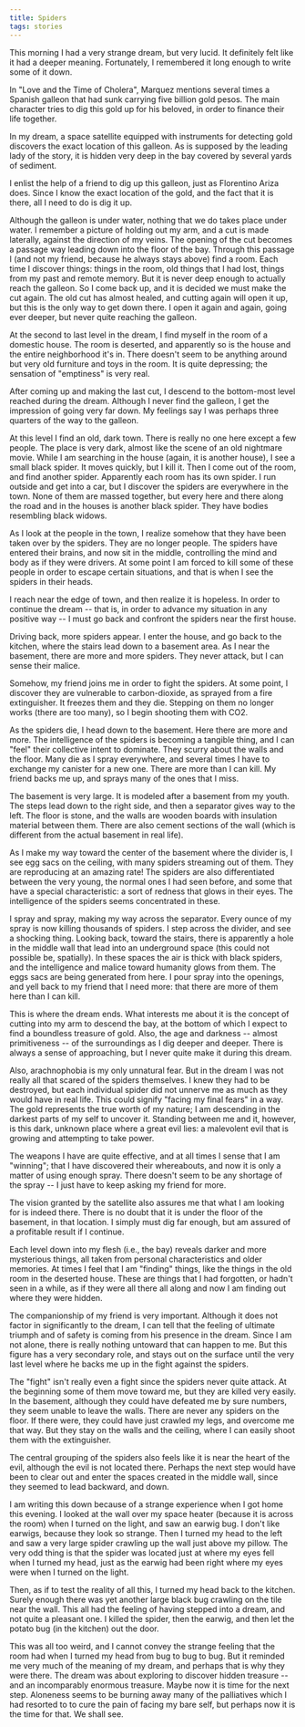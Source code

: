 ```yaml
---
title: Spiders
tags: stories
---
```


This morning I had a very strange dream, but very lucid.  It definitely
felt like it had a deeper meaning.  Fortunately, I remembered it long
enough to write some of it down.

In "Love and the Time of Cholera", Marquez mentions several times a
Spanish galleon that had sunk carrying five billion gold pesos.  The
main character tries to dig this gold up for his beloved, in order to
finance their life together.

In my dream, a space satellite equipped with instruments for detecting
gold discovers the exact location of this galleon.  As is supposed by
the leading lady of the story, it is hidden very deep in the bay covered
by several yards of sediment.

I enlist the help of a friend to dig up this galleon, just as Florentino
Ariza does.  Since I know the exact location of the gold, and the fact
that it is there, all I need to do is dig it up.

Although the galleon is under water, nothing that we do takes place
under water.  I remember a picture of holding out my arm, and a cut is
made laterally, against the direction of my veins.  The opening of the
cut becomes a passage way leading down into the floor of the bay.
Through this passage I (and not my friend, because he always stays
above) find a room.  Each time I discover things: things in the room,
old things that I had lost, things from my past and remote memory.  But
it is never deep enough to actually reach the galleon.  So I come back
up, and it is decided we must make the cut again.  The old cut has
almost healed, and cutting again will open it up, but this is the only
way to get down there.  I open it again and again, going ever deeper,
but never quite reaching the galleon.

At the second to last level in the dream, I find myself in the room of a
domestic house.  The room is deserted, and apparently so is the house
and the entire neighborhood it's in.  There doesn't seem to be anything
around but very old furniture and toys in the room.  It is quite
depressing; the sensation of "emptiness" is very real.

After coming up and making the last cut, I descend to the bottom-most
level reached during the dream.  Although I never find the galleon, I
get the impression of going very far down.  My feelings say I was
perhaps three quarters of the way to the galleon.

At this level I find an old, dark town.  There is really no one here
except a few people.  The place is very dark, almost like the scene of
an old nightmare movie.  While I am searching in the house (again, it is
another house), I see a small black spider.  It moves quickly, but I
kill it.  Then I come out of the room, and find another spider.
Apparently each room has its own spider.  I run outside and get into a
car, but I discover the spiders are everywhere in the town.  None of
them are massed together, but every here and there along the road and in
the houses is another black spider.  They have bodies resembling black
widows.

As I look at the people in the town, I realize somehow that they have
been taken over by the spiders.  They are no longer people.  The spiders
have entered their brains, and now sit in the middle, controlling the
mind and body as if they were drivers.  At some point I am forced to
kill some of these people in order to escape certain situations, and
that is when I see the spiders in their heads.

I reach near the edge of town, and then realize it is hopeless.  In
order to continue the dream -- that is, in order to advance my situation
in any positive way -- I must go back and confront the spiders near the
first house.

Driving back, more spiders appear.  I enter the house, and go back to
the kitchen, where the stairs lead down to a basement area.  As I near
the basement, there are more and more spiders.  They never attack, but I
can sense their malice.

Somehow, my friend joins me in order to fight the spiders.  At some
point, I discover they are vulnerable to carbon-dioxide, as sprayed from
a fire extinguisher.  It freezes them and they die.  Stepping on them no
longer works (there are too many), so I begin shooting them with CO2.

As the spiders die, I head down to the basement.  Here there are more
and more.  The intelligence of the spiders is becoming a tangible thing,
and I can "feel" their collective intent to dominate.  They scurry about
the walls and the floor.  Many die as I spray everywhere, and several
times I have to exchange my canister for a new one.  There are more than
I can kill.  My friend backs me up, and sprays many of the ones that I
miss.

The basement is very large.  It is modeled after a basement from my
youth.  The steps lead down to the right side, and then a separator
gives way to the left.  The floor is stone, and the walls are wooden
boards with insulation material between them.  There are also cement
sections of the wall (which is different from the actual basement in
real life).

As I make my way toward the center of the basement where the divider is,
I see egg sacs on the ceiling, with many spiders streaming out of them.
They are reproducing at an amazing rate!  The spiders are also
differentiated between the very young, the normal ones I had seen
before, and some that have a special characteristic: a sort of redness
that glows in their eyes.  The intelligence of the spiders seems
concentrated in these.

I spray and spray, making my way across the separator.  Every ounce of
my spray is now killing thousands of spiders.  I step across the
divider, and see a shocking thing.  Looking back, toward the stairs,
there is apparently a hole in the middle wall that lead into an
underground space (this could not possible be, spatially).  In these
spaces the air is thick with black spiders, and the intelligence and
malice toward humanity glows from them.  The eggs sacs are being
generated from here.  I pour spray into the openings, and yell back to
my friend that I need more: that there are more of them here than I can
kill.

This is where the dream ends.  What interests me about it is the concept
of cutting into my arm to descend the bay, at the bottom of which I
expect to find a boundless treasure of gold.  Also, the age and darkness
-- almost primitiveness -- of the surroundings as I dig deeper and
deeper.  There is always a sense of approaching, but I never quite make
it during this dream.

Also, arachnophobia is my only unnatural fear.  But in the dream I was
not really all that scared of the spiders themselves.  I knew they had
to be destroyed, but each individual spider did not unnerve me as much
as they would have in real life.  This could signify "facing my final
fears" in a way.  The gold represents the true worth of my nature; I am
descending in the darkest parts of my self to uncover it.  Standing
between me and it, however, is this dark, unknown place where a great
evil lies: a malevolent evil that is growing and attempting to take
power.

The weapons I have are quite effective, and at all times I sense that I
am "winning"; that I have discovered their whereabouts, and now it is
only a matter of using enough spray.  There doesn't seem to be any
shortage of the spray -- I just have to keep asking my friend for more.

The vision granted by the satellite also assures me that what I am
looking for is indeed there.  There is no doubt that it is under the
floor of the basement, in that location.  I simply must dig far enough,
but am assured of a profitable result if I continue.

Each level down into my flesh (i.e., the bay) reveals darker and more
mysterious things, all taken from personal characteristics and older
memories.  At times I feel that I am "finding" things, like the things
in the old room in the deserted house.  These are things that I had
forgotten, or hadn't seen in a while, as if they were all there all
along and now I am finding out where they were hidden.

The companionship of my friend is very important.  Although it does not
factor in significantly to the dream, I can tell that the feeling of
ultimate triumph and of safety is coming from his presence in the dream.
Since I am not alone, there is really nothing untoward that can happen
to me.  But this figure has a very secondary role, and stays out on the
surface until the very last level where he backs me up in the fight
against the spiders.

The "fight" isn't really even a fight since the spiders never quite
attack.  At the beginning some of them move toward me, but they are
killed very easily.  In the basement, although they could have defeated
me by sure numbers, they seem unable to leave the walls.  There are
never any spiders on the floor.  If there were, they could have just
crawled my legs, and overcome me that way.  But they stay on the walls
and the ceiling, where I can easily shoot them with the extinguisher.

The central grouping of the spiders also feels like it is near the heart
of the evil, although the evil is not located there.  Perhaps the next
step would have been to clear out and enter the spaces created in the
middle wall, since they seemed to lead backward, and down.

I am writing this down because of a strange experience when I got home
this evening.  I looked at the wall over my space heater (because it is
across the room) when I turned on the light, and saw an earwig bug.  I
don't like earwigs, because they look so strange.  Then I turned my head
to the left and saw a very large spider crawling up the wall just above
my pillow.  The very odd thing is that the spider was located just at
where my eyes fell when I turned my head, just as the earwig had been
right where my eyes were when I turned on the light.

Then, as if to test the reality of all this, I turned my head back to
the kitchen.  Surely enough there was yet another large black bug
crawling on the tile near the wall.  This all had the feeling of having
stepped into a dream, and not quite a pleasant one.  I killed the
spider, then the earwig, and then let the potato bug (in the kitchen)
out the door.

This was all too weird, and I cannot convey the strange feeling that the
room had when I turned my head from bug to bug to bug.  But it reminded
me very much of the meaning of my dream, and perhaps that is why they
were there.  The dream was about exploring to discover hidden treasure
-- and an incomparably enormous treasure.  Maybe now it is time for the
next step.  Aloneness seems to be burning away many of the palliatives
which I had resorted to to cure the pain of facing my bare self, but
perhaps now it is the time for that.  We shall see.


